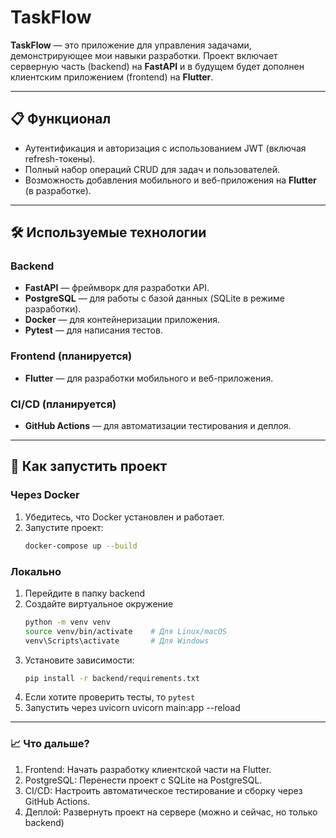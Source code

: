 # TaskFlow

**TaskFlow** — это приложение для управления задачами, демонстрирующее мои навыки разработки. Проект включает серверную часть (backend) на **FastAPI** и в будущем будет дополнен клиентским приложением (frontend) на **Flutter**.

---

## 📋 Функционал

- Аутентификация и авторизация с использованием JWT (включая refresh-токены).
- Полный набор операций CRUD для задач и пользователей.
- Возможность добавления мобильного и веб-приложения на **Flutter** (в разработке).

---

## 🛠 Используемые технологии

### Backend
- **FastAPI** — фреймворк для разработки API.
- **PostgreSQL** — для работы с базой данных (SQLite в режиме разработки).
- **Docker** — для контейнеризации приложения.
- **Pytest** — для написания тестов.

### Frontend (планируется)
- **Flutter** — для разработки мобильного и веб-приложения.

### CI/CD (планируется)
- **GitHub Actions** — для автоматизации тестирования и деплоя.

---

## 🚀 Как запустить проект

### Через Docker
1. Убедитесь, что Docker установлен и работает.
2. Запустите проект:
   ```bash
   docker-compose up --build

### Локально
1. Перейдите в папку backend
2. Создайте виртуальное окружение
   ```bash
   python -m venv venv
   source venv/bin/activate    # Для Linux/macOS
   venv\Scripts\activate       # Для Windows
4. Установите зависимости:
   ```bash
   pip install -r backend/requirements.txt
5. Если хотите проверить тесты, то ```pytest```
6. Запустить через uvicorn uvicorn main:app --reload

---

### **📈 Что дальше?**

1. Frontend: Начать разработку клиентской части на Flutter.
2. PostgreSQL: Перенести проект с SQLite на PostgreSQL.
3. CI/CD: Настроить автоматическое тестирование и сборку через GitHub Actions.
4. Деплой: Развернуть проект на сервере (можно и сейчас, но только backend)
